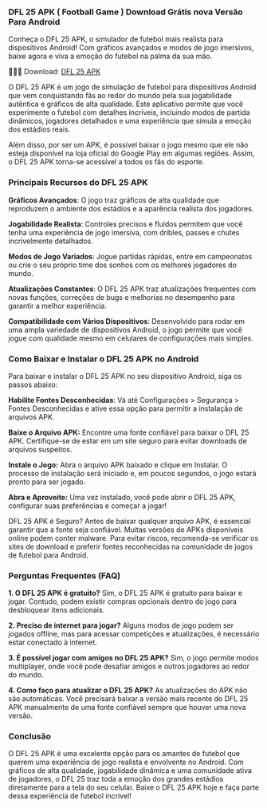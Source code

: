 ### DFL 25 APK ( Football Game ) Download Grátis nova Versão Para Android
Conheça o DFL 25 APK, o simulador de futebol mais realista para dispositivos Android! Com gráficos avançados e modos de jogo imersivos, baixe agora e viva a emoção do futebol na palma da sua mão.

🌈🙋‍♀️ Download: [DFL 25 APK](https://modilimitado.io/pt/dfl-25-apk)

O DFL 25 APK é um jogo de simulação de futebol para dispositivos Android que vem conquistando fãs ao redor do mundo pela sua jogabilidade autêntica e gráficos de alta qualidade. Este aplicativo permite que você experimente o futebol com detalhes incríveis, incluindo modos de partida dinâmicos, jogadores detalhados e uma experiência que simula a emoção dos estádios reais.

Além disso, por ser um APK, é possível baixar o jogo mesmo que ele não esteja disponível na loja oficial do Google Play em algumas regiões. Assim, o DFL 25 APK torna-se acessível a todos os fãs do esporte.

### Principais Recursos do DFL 25 APK
**Gráficos Avançados**: O jogo traz gráficos de alta qualidade que reproduzem o ambiente dos estádios e a aparência realista dos jogadores.

**Jogabilidade Realista**: Controles precisos e fluídos permitem que você tenha uma experiência de jogo imersiva, com dribles, passes e chutes incrivelmente detalhados.

**Modos de Jogo Variados**: Jogue partidas rápidas, entre em campeonatos ou crie o seu próprio time dos sonhos com os melhores jogadores do mundo.

**Atualizações Constantes**: O DFL 25 APK traz atualizações frequentes com novas funções, correções de bugs e melhorias no desempenho para garantir a melhor experiência.

**Compatibilidade com Vários Dispositivos**: Desenvolvido para rodar em uma ampla variedade de dispositivos Android, o jogo permite que você jogue com qualidade mesmo em celulares de configurações mais simples.

### Como Baixar e Instalar o DFL 25 APK no Android
Para baixar e instalar o DFL 25 APK no seu dispositivo Android, siga os passos abaixo:

**Habilite Fontes Desconhecidas**: Vá até Configurações > Segurança > Fontes Desconhecidas e ative essa opção para permitir a instalação de arquivos APK.

**Baixe o Arquivo APK:** Encontre uma fonte confiável para baixar o DFL 25 APK. Certifique-se de estar em um site seguro para evitar downloads de arquivos suspeitos.

**Instale o Jogo:** Abra o arquivo APK baixado e clique em Instalar. O processo de instalação será iniciado e, em poucos segundos, o jogo estará pronto para ser jogado.

**Abra e Aproveite:** Uma vez instalado, você pode abrir o DFL 25 APK, configurar suas preferências e começar a jogar!

DFL 25 APK é Seguro?
Antes de baixar qualquer arquivo APK, é essencial garantir que a fonte seja confiável. Muitas versões de APKs disponíveis online podem conter malware. Para evitar riscos, recomenda-se verificar os sites de download e preferir fontes reconhecidas na comunidade de jogos de futebol para Android.

### Perguntas Frequentes (FAQ)
**1. O DFL 25 APK é gratuito?**
Sim, o DFL 25 APK é gratuito para baixar e jogar. Contudo, podem existir compras opcionais dentro do jogo para desbloquear itens adicionais.

**2. Preciso de internet para jogar?**
Alguns modos de jogo podem ser jogados offline, mas para acessar competições e atualizações, é necessário estar conectado à internet.

**3. É possível jogar com amigos no DFL 25 APK?**
Sim, o jogo permite modos multiplayer, onde você pode desafiar amigos e outros jogadores ao redor do mundo.

**4. Como faço para atualizar o DFL 25 APK?**
As atualizações do APK não são automáticas. Você precisará baixar a versão mais recente do DFL 25 APK manualmente de uma fonte confiável sempre que houver uma nova versão.

### Conclusão
O DFL 25 APK é uma excelente opção para os amantes de futebol que querem uma experiência de jogo realista e envolvente no Android. Com gráficos de alta qualidade, jogabilidade dinâmica e uma comunidade ativa de jogadores, o DFL 25 traz toda a emoção dos grandes estádios diretamente para a tela do seu celular. Baixe o DFL 25 APK hoje e faça parte dessa experiência de futebol incrível!


